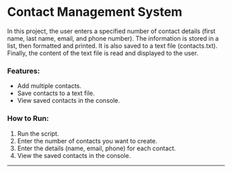 
# Contact Management System

In this project, the user enters a specified number of contact details (first name, last name, email, and phone number). The information is stored in a list, then formatted and printed. It is also saved to a text file (contacts.txt). Finally, the content of the text file is read and displayed to the user.


### Features:
- Add multiple contacts.
- Save contacts to a text file.
- View saved contacts in the console.

### How to Run:
1. Run the script.
2. Enter the number of contacts you want to create.
3. Enter the details (name, email, phone) for each contact.
4. View the saved contacts in the console.

---
